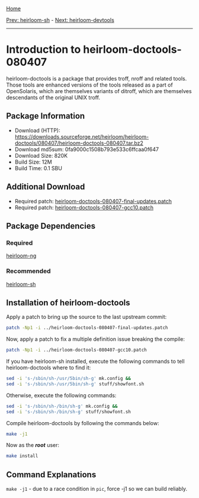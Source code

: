 [Home](../)

[Prev: heirloom-sh](./4-heirloom-sh.md) - [Next: heirloom-devtools](./6-heirloom-devtools.md)

***

# Introduction to heirloom-doctools-080407
heirloom-doctools is a package that provides troff, nroff and related tools.
Those tools are enhanced versions of the tools released as a part of
OpenSolaris, which are themselves variants of ditroff, which are themselves
descendants of the original UNIX troff.

## Package Information
- Download (HTTP): https://downloads.sourceforge.net/heirloom/heirloom-doctools/080407/heirloom-doctools-080407.tar.bz2
- Download md5sum: 0fa9000c1508b793e533c6ffcaa0f647
- Download Size: 820K
- Build Size: 12M
- Build Time: 0.1 SBU

## Additional Download
- Required patch: [heirloom-doctools-080407-final-updates.patch](./patches/heirloom-doctools/heirloom-doctools-080407-final-updates.patch)
- Required patch: [heirloom-doctools-080407-gcc10.patch](./heirloom-doctools-080407-gcc10.patch)

## Package Dependencies
### Required
  [heirloom-ng](./2-heirloom-ng.md)

### Recommended
  [heirloom-sh](./4-heirloom-sh.md)

## Installation of heirloom-doctools
Apply a patch to bring up the source to the last upstream commit:
```Bash
patch -Np1 -i ../heirloom-doctools-080407-final-updates.patch
```

Now, apply a patch to fix a multiple definition issue breaking the compile:
```Bash
patch -Np1 -i ../heirloom-doctools-080407-gcc10.patch
```

If you have heirloom-sh installed, execute the following commands to tell heirloom-doctools 
where to find it:
```Bash
sed -i 's-/sbin/sh-/usr/5bin/sh-g' mk.config &&
sed -i 's-/sbin/sh-/usr/5bin/sh-g' stuff/showfont.sh
```

Otherwise, execute the following commands:
```Bash
sed -i 's-/sbin/sh-/bin/sh-g' mk.config &&
sed -i 's-/sbin/sh-/bin/sh-g' stuff/showfont.sh
```

Compile heirloom-doctools by following the commands below:
```Bash
make -j1
```

Now as the ***root*** user:
```Bash
make install
```

## Command Explanations
   ``make -j1``  - due to a race condition in ``pic``, force -j1 so we can build reliably.
